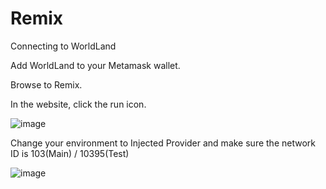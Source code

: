 # Remix

Connecting to WorldLand

Add WorldLand to your Metamask wallet.

Browse to Remix.

In the website, click the run icon.

&#x20;![image](https://github.com/cryptoecc/WorldlLand-Docs/assets/57755092/091f340c-01eb-4a0b-9798-d1d5b9444431)

Change your environment to Injected Provider and make sure the network ID is 103(Main) / 10395(Test)



![image](https://github.com/cryptoecc/WorldlLand-Docs/assets/57755092/1480a8a0-9463-4793-b80f-281725860309)
